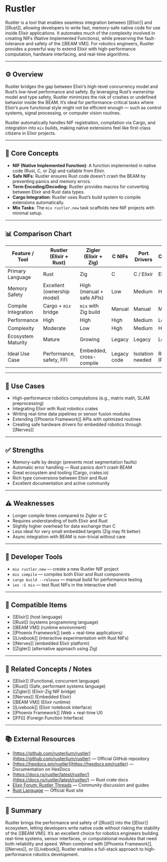 # Rustler

Rustler is a tool that enables seamless integration between [[Elixir]] and [[Rust]], allowing developers to write fast, memory-safe native code for use inside Elixir applications. It automates much of the complexity involved in creating NIFs (Native Implemented Functions), while preserving the fault-tolerance and safety of the [[BEAM VM]]. For robotics engineers, Rustler provides a powerful way to extend Elixir with high-performance computation, hardware interfacing, and real-time algorithms.

---

## ⚙️ Overview

Rustler bridges the gap between Elixir’s high-level concurrency model and Rust’s low-level performance and safety. By leveraging Rust’s ownership model and type safety, Rustler minimizes the risk of crashes or undefined behavior inside the BEAM. It’s ideal for performance-critical tasks where Elixir’s pure functional style might not be efficient enough — such as control systems, signal processing, or computer vision routines.

Rustler automatically handles NIF registration, compilation via Cargo, and integration into `mix` builds, making native extensions feel like first-class citizens in Elixir projects.

---

## 🧠 Core Concepts

- **NIF (Native Implemented Function)**: A function implemented in native code (Rust, C, or Zig) and callable from Elixir.
- **Safe NIFs**: Rustler ensures Rust code doesn’t crash the BEAM by preventing panics and memory errors.
- **Term Encoding/Decoding**: Rustler provides macros for converting between Elixir and Rust data types.
- **Cargo Integration**: Rustler uses Rust’s build system to compile extensions automatically.
- **Mix Tasks**: The `mix rustler.new` task scaffolds new NIF projects with minimal setup.

---

## 📊 Comparison Chart

| Feature / Tool             | **Rustler (Elixir + Rust)** | **Zigler (Elixir + Zig)** | **C NIFs** | **Port Drivers** | **CNodes** |
|-----------------------------|------------------------------|----------------------------|-------------|------------------|-------------|
| Primary Language            | Rust                         | Zig                        | C           | C / Elixir       | Elixir / C  |
| Memory Safety               | Excellent (ownership model)   | High (manual + safe APIs)  | Low         | Medium           | High        |
| Compile Integration         | Cargo + `mix` bridge          | `mix` with Zig build       | Manual      | Manual           | Manual      |
| Performance                 | High                         | High                       | High        | Medium           | Low         |
| Complexity                  | Moderate                     | Low                        | High        | Medium           | High        |
| Ecosystem Maturity          | Mature                       | Growing                    | Legacy      | Legacy           | Legacy      |
| Ideal Use Case              | Performance, safety, FFI      | Embedded, cross-compile    | Legacy code | Isolation needed | Remote IPC  |

---

## 🔩 Use Cases

- High-performance robotics computations (e.g., matrix math, SLAM preprocessing)
- Integrating Elixir with Rust robotics crates
- Writing real-time data pipelines or sensor fusion modules
- Extending [[Phoenix Framework]] APIs with optimized routines
- Creating safe hardware drivers for embedded robotics through [[Nerves]]

---

## ✅ Strengths

- Memory-safe by design (prevents most segmentation faults)
- Automatic error handling — Rust panics don’t crash BEAM
- Great ecosystem and tooling (Cargo, crates.io)
- Rich type conversions between Elixir and Rust
- Excellent documentation and active community

---

## ⚠️ Weaknesses

- Longer compile times compared to Zigler or C
- Requires understanding of both Elixir and Rust
- Slightly higher overhead for data exchange than C
- Less ideal for very small embedded targets (Zig may fit better)
- Async integration with BEAM is non-trivial without care

---

## 🧰 Developer Tools

- `mix rustler.new` — create a new Rustler NIF project  
- `mix compile` — compiles both Elixir and Rust components  
- `cargo build --release` — manual build for performance testing  
- `iex -S mix` — test Rust NIFs in the interactive shell  

---

## 🔌 Compatible Items

- [[Elixir]] (host language)
- [[Rust]] (systems programming language)
- [[BEAM VM]] (runtime environment)
- [[Phoenix Framework]] (web + real-time applications)
- [[Livebook]] (interactive experimentation with Rust NIFs)
- [[Nerves]] (embedded Elixir platform)
- [[Zigler]] (alternative approach using Zig)

---

## 🔗 Related Concepts / Notes

- [[Elixir]] (Functional, concurrent language)
- [[Rust]] (Safe, performant systems language)
- [[Zigler]] (Elixir-Zig NIF bridge)
- [[Nerves]] (Embedded Elixir)
- [[BEAM VM]] (Elixir runtime)
- [[Livebook]] (Elixir notebook interface)
- [[Phoenix Framework]] (Web + real-time UI)
- [[FFI]] (Foreign Function Interface)

---

## 📚 External Resources

- [https://github.com/rusterlium/rustler](https://github.com/rusterlium/rustler) — Official GitHub repository  
- [https://hexdocs.pm/rustler](https://hexdocs.pm/rustler) — Documentation on HexDocs  
- [https://docs.rs/rustler/latest/rustler/](https://docs.rs/rustler/latest/rustler/) — Rust crate docs  
- [Elixir Forum: Rustler Threads](https://elixirforum.com/tags/rustler) — Community discussion and guides  
- [Rust Language](https://www.rust-lang.org) — Official Rust site  

---

## 🏁 Summary

Rustler brings the performance and safety of [[Rust]] into the [[Elixir]] ecosystem, letting developers write native code without risking the stability of the [[BEAM VM]]. It’s an excellent choice for robotics engineers building real-time systems, sensor interfaces, or computational modules that need both reliability and speed. When combined with [[Phoenix Framework]], [[Nerves]], or [[Livebook]], Rustler enables a full-stack approach to high-performance robotics development.
